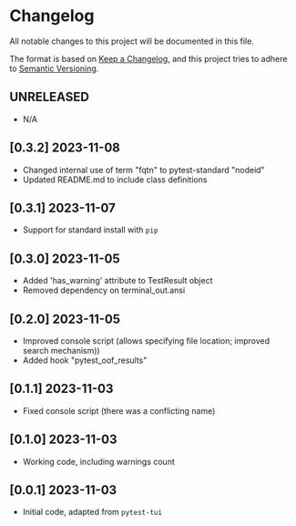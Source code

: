 # Changelog

All notable changes to this project will be documented in this file.

The format is based on [Keep a Changelog](https://keepachangelog.com/en/1.0.0/),
and this project tries to adhere to [Semantic Versioning](https://semver.org/spec/v2.0.0.html).

## UNRELEASED
- N/A

## [0.3.2] 2023-11-08
- Changed internal use of term "fqtn" to pytest-standard "nodeid"
- Updated README.md to include class definitions

## [0.3.1] 2023-11-07
- Support for standard install with `pip`

## [0.3.0] 2023-11-05
- Added 'has_warning' attribute to TestResult object
- Removed dependency on terminal_out.ansi

## [0.2.0] 2023-11-05
- Improved console script (allows specifying file location; improved search mechanism))
- Added hook "pytest_oof_results"

## [0.1.1] 2023-11-03
- Fixed console script (there was a conflicting name)

## [0.1.0] 2023-11-03
- Working code, including warnings count

## [0.0.1] 2023-11-03
- Initial code, adapted from `pytest-tui`
